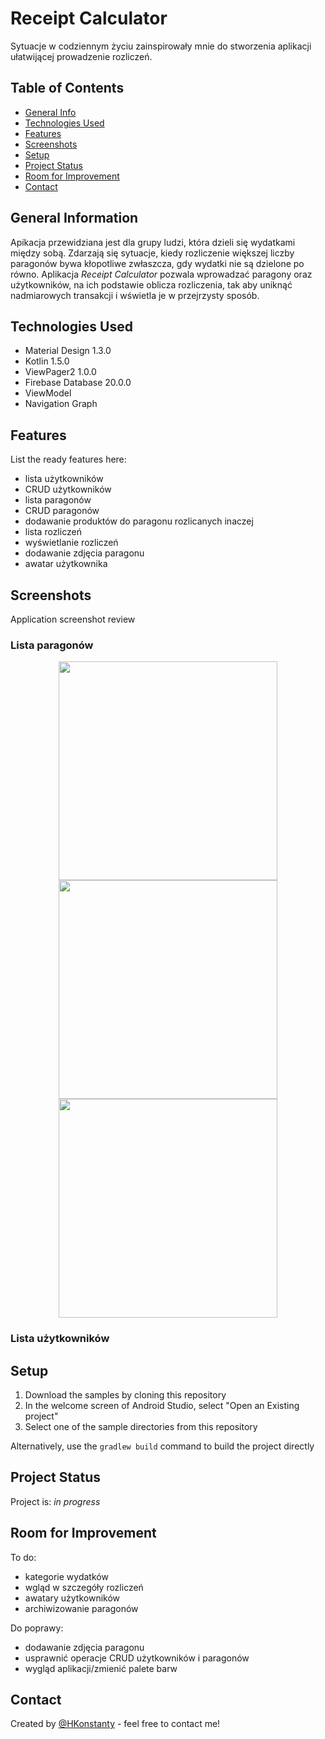 # Receipt Calculator
Sytuacje w codziennym życiu zainspirowały mnie do stworzenia aplikacji ułatwijącej prowadzenie rozliczeń.

## Table of Contents
* [General Info](#general-information)
* [Technologies Used](#technologies-used)
* [Features](#features)
* [Screenshots](#screenshots)
* [Setup](#setup)
* [Project Status](#project-status)
* [Room for Improvement](#room-for-improvement)
* [Contact](#contact)


## General Information
Apikacja przewidziana jest dla grupy ludzi, która dzieli się wydatkami między sobą. Zdarzają się sytuacje, kiedy rozliczenie większej liczby paragonów
bywa kłopotliwe zwłaszcza, gdy wydatki nie są dzielone po równo. Aplikacja _Receipt Calculator_ pozwala wprowadzać paragony oraz użytkowników,
na ich podstawie oblicza rozliczenia, tak aby uniknąć nadmiarowych transakcji i wświetla je w przejrzysty sposób. 


## Technologies Used
- Material Design 1.3.0
- Kotlin 1.5.0
- ViewPager2 1.0.0
- Firebase Database 20.0.0
- ViewModel
- Navigation Graph


## Features
List the ready features here:
* lista użytkowników
* CRUD użytkowników
* lista paragonów
* CRUD paragonów
* dodawanie produktów do paragonu rozlicanych inaczej
* lista rozliczeń
* wyświetlanie rozliczeń
* dodawanie zdjęcia paragonu
* awatar użytkownika

## Screenshots
Application screenshot review
### Lista paragonów
<p align="center">
  <img src="./screenshot/receipt_list.png" width="350">
  <img src="./screenshot/add_receipt.png" width="350" >
  <img src="./screenshot/add_product.png" width="350" >
</p>

### Lista użytkowników




## Setup
1. Download the samples by cloning this repository
2. In the welcome screen of Android Studio, select "Open an Existing project"
3. Select one of the sample directories from this repository

Alternatively, use the `gradlew build` command to build the project directly


## Project Status
Project is: _in progress_


## Room for Improvement
To do:
* kategorie wydatków
* wgląd w szczegóły rozliczeń
* awatary użytkowników
* archiwizowanie paragonów

Do poprawy:
* dodawanie zdjęcia paragonu
* usprawnić operacje CRUD użytkowników i paragonów
* wygląd aplikacji/zmienić palete barw

## Contact
Created by [@HKonstanty](https://github.com/HKonstanty/HKonstanty) - feel free to contact me!